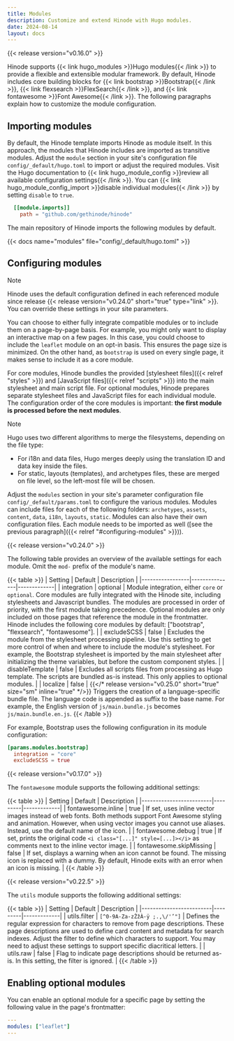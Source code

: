 ```yaml
---
title: Modules
description: Customize and extend Hinode with Hugo modules.
date: 2024-08-14
layout: docs
---
```


{{< release version="v0.16.0" >}}

Hinode supports {{< link hugo_modules >}}Hugo modules{{< /link >}} to provide a flexible and extensible modular framework. By default, Hinode includes core building blocks for {{< link bootstrap >}}Bootstrap{{< /link >}}, {{< link flexsearch >}}FlexSearch{{< /link >}}, and {{< link fontawesome >}}Font Awesome{{< /link >}}. The following paragraphs explain how to customize the module configuration.

## Importing modules

By default, the Hinode template imports Hinode as module itself. In this approach, the modules that Hinode includes are imported as transitive modules. Adjust the `module` section in your site's configuration file `config/_default/hugo.toml` to import or adjust the required modules. Visit the Hugo documentation to {{< link hugo_module_config >}}review all available configuration settings{{< /link >}}. You can {{< link hugo_module_config_import >}}disable individual modules{{< /link >}} by setting `disable` to `true`.

```toml
  [[module.imports]]
    path = "github.com/gethinode/hinode"
```

The main repository of Hinode imports the following modules by default.

{{< docs name="modules" file="config/_default/hugo.toml" >}}

## Configuring modules

> [!NOTE]
Hinode uses the default configuration defined in each referenced module since release {{< release version="v0.24.0" short="true" type="link" >}}. You can override these settings in your site parameters.

You can choose to either fully integrate compatible modules or to include them on a page-by-page basis. For example, you might only want to display an interactive map on a few pages. In this case, you could choose to include the `leaflet` module on an opt-in basis. This ensures the page size is minimized. On the other hand, as `bootstrap` is used on every single page, it makes sense to include it as a core module.

For core modules, Hinode bundles the provided [stylesheet files]({{< relref "styles" >}}) and [JavaScript files]({{< relref "scripts" >}}) into the main stylesheet and main script file. For optional modules, Hinode prepares separate stylesheet files and JavaScript files for each individual module. The configuration order of the core modules is important: **the first module is processed before the next modules**.

> [!NOTE]
> Hugo uses two different algorithms to merge the filesystems, depending on the file type:
>
> - For i18n and data files, Hugo merges deeply using the translation ID and data key inside the files.
> - For static, layouts (templates), and archetypes files, these are merged on file level, so the left-most file will be chosen.

Adjust the `modules` section in your site's parameter configuration file `config/_default/params.toml` to configure the various modules. Modules can include files for each of the following folders: `archetypes`, `assets`, `content`, `data`, `i18n`, `layouts`, `static`. Modules can also have their own configuration files. Each module needs to be imported as well ([see the previous paragraph]({{< relref "#configuring-modules" >}})).

{{< release version="v0.24.0" >}}

The following table provides an overview of the available settings for each module. Omit the `mod-` prefix of the module's name.

<!-- markdownlint-disable MD037 -->
{{< table >}}
| Setting         | Default       | Description |
|-----------------|---------------|-------------|
| integration     | optional      | Module integration, either `core` or `optional`. Core modules are fully integrated with the Hinode site, including stylesheets and Javascript bundles. The modules are processed in order of priority, with the first module taking precedence. Optional modules are only included on those pages that reference the module in the frontmatter. Hinode includes the following core modules by default: ["bootstrap", "flexsearch", "fontawesome"]. |
| excludeSCSS     | false | Excludes the module from the stylesheet processing pipeline. Use this setting to get more control of when and where to include the module's stylesheet. For example, the Bootstrap stylesheet is imported by the main stylesheet after initializing the theme variables, but before the custom component styles. |
| disableTemplate | false         | Excludes all scripts files from processing as Hugo template. The scripts are bundled as-is instead. This only applies to optional modules. |
| localize        | false         | {{</* release version="v0.25.0" short="true" size="sm" inline="true" */>}} Triggers the creation of a language-specific bundle file. The language code is appended as suffix to the base name. For example, the English version of `js/main.bundle.js` becomes `js/main.bundle.en.js`.
{{< /table >}}
<!-- markdownlint-enable MD037 -->

For example, Bootstrap uses the following configuration in its module configuration:

```toml
[params.modules.bootstrap]
  integration = "core"
  excludeSCSS = true
```

{{< release version="v0.17.0" >}}

The `fontawesome` module supports the following additional settings:

{{< table >}}
| Setting                 | Default | Description |
|-------------------------|---------|-------------|
| fontawesome.inline      | true    | If set, uses inline vector images instead of web fonts. Both methods support Font Awesome styling and animation. However, when using vector images you cannot use aliases. Instead, use the default name of the icon. |
| fontawesome.debug       | true    | If set, prints the original code `<i class="[...]" style=[...]></i>` as comments next to the inline vector image. |
| fontawesome.skipMissing | false   | If set, displays a warning when an icon cannot be found. The missing icon is replaced with a dummy. By default, Hinode exits with an error when an icon is missing. |
{{< /table >}}

{{< release version="v0.22.5" >}}

The `utils` module supports the following additional settings:

{{< table >}}
| Setting                 | Default | Description |
|-------------------------|---------|-------------|
| utils.filter      | `[^0-9A-Za-zŽžÀ-ÿ ;.,\/'’"]` | Defines the regular expression for characters to remove from page descriptions. These page descriptions are used to define card content and metadata for search indexes. Adjust the filter to define which characters to support. You may need to adjust these settings to support specific diacritical letters. |
| utils.raw         | false | Flag to indicate page descriptions should be returned as-is. In this setting, the filter is ignored. |
{{< /table >}}

## Enabling optional modules

You can enable an optional module for a specific page by setting the following value in the page's frontmatter:

```yml
---
modules: ["leaflet"]
---
```
